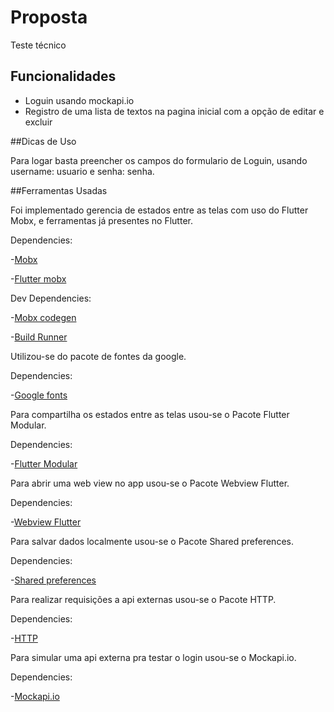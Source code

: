 # Proposta

Teste técnico

## Funcionalidades

- Loguin usando mockapi.io 
- Registro de uma lista de textos na pagina inicial com a opção de editar e excluir

##Dicas de Uso

Para logar basta preencher os campos do formulario de Loguin, usando username: usuario e senha: senha.

##Ferramentas Usadas

Foi implementado gerencia de estados entre as telas com uso do  Flutter Mobx, e ferramentas já presentes no Flutter.

Dependencies:

-[Mobx](https://pub.dev/packages/mobx)

-[Flutter mobx](https://pub.dev/packages/flutter_mobx)

Dev Dependencies:

-[Mobx codegen](https://pub.dev/packages/mobx_codegen)

-[Build Runner](https://pub.dev/packages/build_runner)

Utilizou-se do pacote de fontes da google.

Dependencies:

-[Google fonts](https://pub.dev/packages/google_fonts)

Para compartilha os estados entre as telas usou-se o Pacote Flutter Modular.

Dependencies:

-[Flutter Modular](https://pub.dev/packages/flutter_modular)

Para abrir uma web view no app usou-se o Pacote Webview Flutter.

Dependencies:

-[Webview Flutter](https://pub.dev/packages/webview_flutter)

Para salvar dados localmente usou-se o Pacote Shared preferences.

Dependencies:

-[Shared preferences](https://pub.dev/packages/shared_preferences)

Para realizar requisições a api externas usou-se o Pacote HTTP.

Dependencies:

-[HTTP](https://pub.dev/packages/http)

Para simular uma api externa pra testar o login usou-se o Mockapi.io.

Dependencies:

-[Mockapi.io](https://mockapi.io/)
